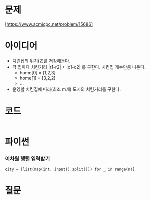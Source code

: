 # 문제
[https://www.acmicpc.net/problem/15686]

# 아이디어
- 치킨집의 위치(2)를 저장해둔다.
- 각 집마다 치킨거리 |r1-r2| + |c1-c2| 를 구한다. 치킨집 개수만큼 나온다.
  - home[0] = [1,2,3]
  - home[1] = [3,2,2]
  - ...
- 운영할 치킨집에 따라(최소 m개) 도시의 치킨거리를 구한다.


# 코드
```
```



# 파이썬
### 이차원 행렬 입력받기
```{python}
city = [list(map(int, input().split())) for _ in range(n)]
````


# 질문

